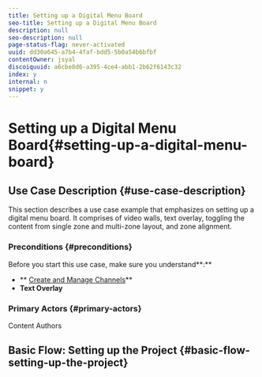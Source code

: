 ```yaml
---
title: Setting up a Digital Menu Board
seo-title: Setting up a Digital Menu Board
description: null
seo-description: null
page-status-flag: never-activated
uuid: dd30a645-a7b4-4faf-bdd5-5b0a54b6bfbf
contentOwner: jsyal
discoiquuid: a6cbe8d6-a395-4ce4-abb1-2b62f6143c32
index: y
internal: n
snippet: y
---
```


# Setting up a Digital Menu Board{#setting-up-a-digital-menu-board}

## Use Case Description {#use-case-description}

This section describes a use case example that emphasizes on setting up a digital menu board. It comprises of video walls, text overlay, toggling the content from single zone and multi-zone layout, and zone alignment.

### Preconditions {#preconditions}

Before you start this use case, make sure you understand**:**

* ** [Create and Manage Channels](../../screens/using/managing-channels.md)**
* **Text Overlay**

### Primary Actors {#primary-actors}

Content Authors

## Basic Flow: Setting up the Project {#basic-flow-setting-up-the-project}

